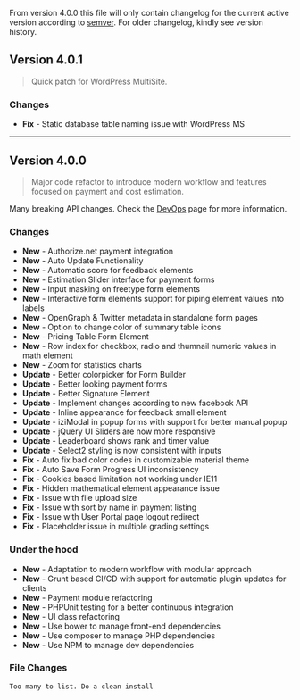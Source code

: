 From version 4.0.0 this file will only contain changelog for the current active
version according to [semver](http://semver.org/). For older changelog, kindly
see version history.

## Version 4.0.1

> Quick patch for WordPress MultiSite.

### Changes

* **Fix** - Static database table naming issue with WordPress MS

--------------------------------------------------------------------------------

## Version 4.0.0

> Major code refactor to introduce modern workflow and features focused on payment
and cost estimation.

Many breaking API changes. Check the [DevOps](https://wpq-develop.wpquark.xyz/wp-fsqm-pro/)
page for more information.

### Changes

* **New** - Authorize.net payment integration
* **New** - Auto Update Functionality
* **New** - Automatic score for feedback elements
* **New** - Estimation Slider interface for payment forms
* **New** - Input masking on freetype form elements
* **New** - Interactive form elements support for piping element values into labels
* **New** - OpenGraph & Twitter metadata in standalone form pages
* **New** - Option to change color of summary table icons
* **New** - Pricing Table Form Element
* **New** - Row index for checkbox, radio and thumnail numeric values in math element
* **New** - Zoom for statistics charts
* **Update** - Better colorpicker for Form Builder
* **Update** - Better looking payment forms
* **Update** - Better Signature Element
* **Update** - Implement changes according to new facebook API
* **Update** - Inline appearance for feedback small element
* **Update** - iziModal in popup forms with support for better manual popup
* **Update** - jQuery UI Sliders are now more responsive
* **Update** - Leaderboard shows rank and timer value
* **Update** - Select2 styling is now consistent with inputs
* **Fix** - Auto fix bad color codes in customizable material theme
* **Fix** - Auto Save Form Progress UI inconsistency
* **Fix** - Cookies based limitation not working under IE11
* **Fix** - Hidden mathematical element appearance issue
* **Fix** - Issue with file upload size
* **Fix** - Issue with sort by name in payment listing
* **Fix** - Issue with User Portal page logout redirect
* **Fix** - Placeholder issue in multiple grading settings

### Under the hood

* **New** - Adaptation to modern workflow with modular approach
* **New** - Grunt based CI/CD with support for automatic plugin updates for clients
* **New** - Payment module refactoring
* **New** - PHPUnit testing for a better continuous integration
* **New** - UI class refactoring
* **New** - Use bower to manage front-end dependencies
* **New** - Use composer to manage PHP dependencies
* **New** - Use NPM to manage dev dependencies

### File Changes

```
Too many to list. Do a clean install
```
